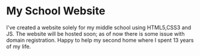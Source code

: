 # My School Website
 I've created a website solely for my middle school using HTML5,CSS3 and JS. The website will be hosted soon; as of now there is some issue with domain registration. Happy to help my second home where I spent 13 years of my life.
